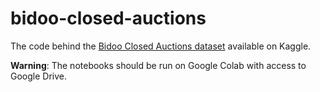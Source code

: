 # bidoo-closed-auctions

The code behind the [Bidoo Closed Auctions dataset](https://www.kaggle.com/datasets/federicominutoli/bidoo-closed-auctions) available on Kaggle.

**Warning**: The notebooks should be run on Google Colab with access to Google Drive.
